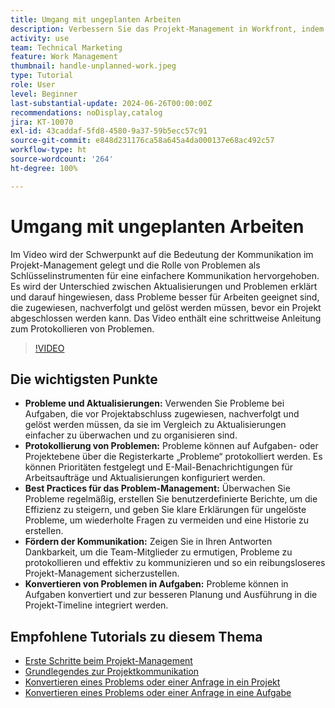 ```yaml
---
title: Umgang mit ungeplanten Arbeiten
description: Verbessern Sie das Projekt-Management in Workfront, indem Sie Probleme effektiv nachverfolgen und lösen, Protokollierungs-Tools einsetzen, Best Practices implementieren, die Kommunikation fördern und Probleme nahtlos in Aufgaben konvertieren, um die Ausführung zu optimieren.
activity: use
team: Technical Marketing
feature: Work Management
thumbnail: handle-unplanned-work.jpeg
type: Tutorial
role: User
level: Beginner
last-substantial-update: 2024-06-26T00:00:00Z
recommendations: noDisplay,catalog
jira: KT-10070
exl-id: 43caddaf-5fd8-4580-9a37-59b5ecc57c91
source-git-commit: e848d231176ca58a645a4da000137e68ac492c57
workflow-type: ht
source-wordcount: '264'
ht-degree: 100%

---
```


# Umgang mit ungeplanten Arbeiten

Im Video wird der Schwerpunkt auf die Bedeutung der Kommunikation im Projekt-Management gelegt und die Rolle von Problemen als Schlüsselinstrumenten für eine einfachere Kommunikation hervorgehoben. Es wird der Unterschied zwischen Aktualisierungen und Problemen erklärt und darauf hingewiesen, dass Probleme besser für Arbeiten geeignet sind, die zugewiesen, nachverfolgt und gelöst werden müssen, bevor ein Projekt abgeschlossen werden kann. Das Video enthält eine schrittweise Anleitung zum Protokollieren von Problemen. 


>[!VIDEO](https://video.tv.adobe.com/v/3419488/?quality=12&learn=on&enablevpops)

## Die wichtigsten Punkte

* **Probleme und Aktualisierungen:** Verwenden Sie Probleme bei Aufgaben, die vor Projektabschluss zugewiesen, nachverfolgt und gelöst werden müssen, da sie im Vergleich zu Aktualisierungen einfacher zu überwachen und zu organisieren sind. 
* **Protokollierung von Problemen:** Probleme können auf Aufgaben- oder Projektebene über die Registerkarte „Probleme“ protokolliert werden. Es können Prioritäten festgelegt und E-Mail-Benachrichtigungen für Arbeitsaufträge und Aktualisierungen konfiguriert werden.
* **Best Practices für das Problem-Management:** Überwachen Sie Probleme regelmäßig, erstellen Sie benutzerdefinierte Berichte, um die Effizienz zu steigern, und geben Sie klare Erklärungen für ungelöste Probleme, um wiederholte Fragen zu vermeiden und eine Historie zu erstellen. 
* **Fördern der Kommunikation:** Zeigen Sie in Ihren Antworten Dankbarkeit, um die Team-Mitglieder zu ermutigen, Probleme zu protokollieren und effektiv zu kommunizieren und so ein reibungsloseres Projekt-Management sicherzustellen. 
* **Konvertieren von Problemen in Aufgaben:** Probleme können in Aufgaben konvertiert und zur besseren Planung und Ausführung in die Projekt-Timeline integriert werden. 


## Empfohlene Tutorials zu diesem Thema

* [Erste Schritte beim Projekt-Management](/help/manage-work/projects/getting-started-manage-a-project.md)
* [Grundlegendes zur Projektkommunikation](/help/manage-work/projects/understand-project-communication.md)
* [Konvertieren eines Problems oder einer Anfrage in ein Projekt](/help/manage-work/issues-requests/create-a-project-from-a-request.md)
* [Konvertieren eines Problems oder einer Anfrage in eine Aufgabe](/help/manage-work/issues-requests/convert-issues-to-other-work-items.md)
